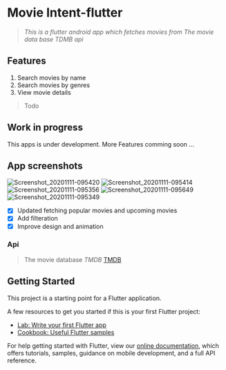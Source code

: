 # **Movie Intent-flutter**

> *This is a flutter android app which fetches movies from The movie data base TDMB api*

## Features
1. Search movies by name
2. Search movies by genres
3. View movie details


> Todo 
## Work in progress
This apps is under development. More Features comming soon ... 


## App screenshots

![Screenshot_20201111-095420](https://user-images.githubusercontent.com/31861172/98766387-132bb500-2405-11eb-85a4-5653aa14603c.jpg)
![Screenshot_20201111-095414](https://user-images.githubusercontent.com/31861172/98766396-14f57880-2405-11eb-9292-f94cac90599b.jpg)
![Screenshot_20201111-095356](https://user-images.githubusercontent.com/31861172/98766398-1626a580-2405-11eb-8c37-9ea5b3ddfa52.jpg)
![Screenshot_20201111-095649](https://user-images.githubusercontent.com/31861172/98766401-16bf3c00-2405-11eb-81a9-d3edeaea5afc.jpg)
![Screenshot_20201111-095349](https://user-images.githubusercontent.com/31861172/98766402-1757d280-2405-11eb-886e-a320f94acad2.jpg)


- [x] Updated fetching popular movies and upcoming movies
- [x] Add filteration
- [x] Improve design and animation

### Api 
> The movie database *TMDB*	[TMDB](https://developers.themoviedb.org) 

## Getting Started

This project is a starting point for a Flutter application.

A few resources to get you started if this is your first Flutter project:

- [Lab: Write your first Flutter app](https://flutter.dev/docs/get-started/codelab)
- [Cookbook: Useful Flutter samples](https://flutter.dev/docs/cookbook)

For help getting started with Flutter, view our
[online documentation](https://flutter.dev/docs), which offers tutorials,
samples, guidance on mobile development, and a full API reference.
